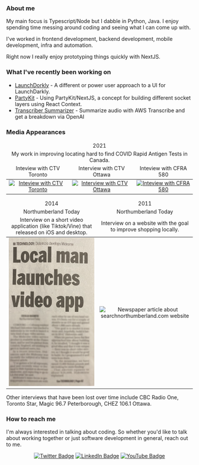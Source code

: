 <h3>About me</h3>

My main focus is Typescript/Node but I dabble in Python, Java.  I enjoy spending time messing around coding and seeing what I can come up with.

I've worked in frontend development, backend development, mobile development, infra and automation.

Right now I really enjoy prototyping things quickly with NextJS.

<h3>What I've recently been working on</h3>

- [LaunchDorkly](https://github.com/mikedidomizio/launchdorkly) - A different or power user approach to a UI for LaunchDarkly.
- [PartyKit](https://github.com/mikedidomizio/partykit-chat) - Using PartyKit/NextJS, a concept for building different socket layers using React Context.
- [Transcriber Summarizer](https://github.com/mikedidomizio/transcriber-summarizer) - Summarize audio with AWS Transcribe and get a breakdown via OpenAI 

<h3>Media Appearances</h3>

<table>
    <thead>
        <tr>
            <td colspan="3" align="center">2021</td>
        </tr>
        <tr><td colspan="3" align="center">My work in improving locating hard to find COVID Rapid Antigen Tests in Canada.</td></tr>
        <tr>
            <td align="center">Inteview with CTV Toronto</td>
            <td align="center">Interview with CTV Ottawa</td>
            <td align="center">Inteview with CFRA 580</td>
        </tr>
    </thead>
    <tbody>
        <tr>
            <td align="center">
                <a href="https://www.youtube.com/watch?v=JZNTT7g3ytQ">
                    <img alt="Inteview with CTV Toronto" src="https://img.youtube.com/vi/JZNTT7g3ytQ/0.jpg" />
                </a>
            </td>
            <td align="center">
                <a href="https://www.youtube.com/watch?v=6ofQ82206K8">
                    <img alt="Interview with CTV Ottawa" src="https://img.youtube.com/vi/6ofQ82206K8/0.jpg" />
                </a>
            </td>
            <td align="center">
                <a href="https://www.youtube.com/watch?v=Fp-UrFE7BQM">
                    <img alt="Inteview with CFRA 580" src="https://img.youtube.com/vi/Fp-UrFE7BQM/0.jpg" />
                </a>
            </td>
        </tr>
    </tbody>
</table>

<table>
    <thead>
        <tr>
            <td align="center">2014</td>
            <td align="center">2011</td>
        </tr>
        <tr>
            <td align="center">Northumberland Today</td>
            <td align="center">Northumberland Today</td>
        </tr>
        <tr>
            <td align="center">Interview on a short video application (like Tiktok/Vine) that released on iOS and desktop.</td>
            <td align="center">Interview on a website with the goal to improve shopping locally.</td>
        </tr>
    </thead>
    <tbody>
        <tr>
            <td align="center">
                <img height="400px" alt="Newspaper article about mideome.com website" src="./assets/mideomeNewspaper.png" />
            </td>
            <td align="center">
                <img height="400px" alt="Newspaper article about searchnorthumberland.com website" src="./assets/searchNorthumberlandNewspaper.png" /> 
            </td>
        </tr>
    </tbody>
</table>

Other interviews that have been lost over time include CBC Radio One, Toronto Star, Magic 96.7 Peterborough, CHEZ 106.1 Ottawa.

<h3>How to reach me</h3>

I'm always interested in talking about coding.  So whether you'd like to talk about working together or just software development in general, reach out to me.

<p align="center">
  <a href="https://twitter.com/Mike_DiDomizio/" target="_blank">
    <img alt="Twitter Badge" src="https://img.shields.io/badge/-Mike_DiDomizio-blue?style=plastic&logo=Twitter&logoColor=white&link=https://twitter.com/Mike_DiDomizio/"/></a>
  <a href="https://www.linkedin.com/in/mikedidomizio/" target="_blank">
    <img alt="LinkedIn Badge" src="https://img.shields.io/badge/-mikedidomizio-blue?style=plastic&logo=Linkedin&logoColor=white&link=https://www.linkedin.com/in/mikedidomizio/" /></a>
<a href="https://www.youtube.com/channel/UCWWkY6fQnbqFZNbuCps-Bvw" target="_blank">
  <img alt="YouTube Badge" src="https://img.shields.io/badge/-Mike%20DiDomizio-darkred?style=plastic&logo=youtube&logoColor=white&link=https://www.youtube.com/channel/UCWWkY6fQnbqFZNbuCps-Bvw" /></a>
</p>
